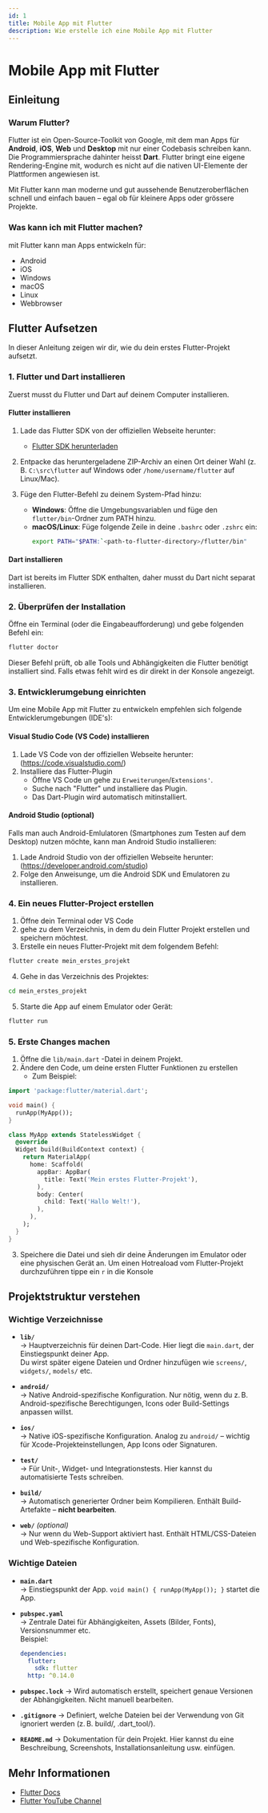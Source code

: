 ```yaml
---
id: 1
title: Mobile App mit Flutter
description: Wie erstelle ich eine Mobile App mit Flutter
---
```


# Mobile App mit Flutter

## Einleitung

### Warum Flutter?

Flutter ist ein Open-Source-Toolkit von Google, mit dem man Apps für **Android**, **iOS**, **Web** und **Desktop** mit nur einer Codebasis schreiben kann. Die Programmiersprache dahinter heisst **Dart**. Flutter bringt eine eigene Rendering-Engine mit, wodurch es nicht auf die nativen UI-Elemente der Plattformen angewiesen ist.

Mit Flutter kann man moderne und gut aussehende Benutzeroberflächen schnell und einfach bauen – egal ob für kleinere Apps oder grössere Projekte.

### Was kann ich mit Flutter machen?

mit Flutter kann man Apps entwickeln für:

- Android
- iOS
- Windows
- macOS
- Linux
- Webbrowser

## Flutter Aufsetzen

In dieser Anleitung zeigen wir dir, wie du dein erstes Flutter-Projekt aufsetzt.

### 1. Flutter und Dart installieren

Zuerst musst du Flutter und Dart auf deinem Computer installieren.

#### Flutter installieren

1. Lade das Flutter SDK von der offiziellen Webseite herunter:

   - [Flutter SDK herunterladen](https://flutter.dev/docs/get-started/install)

2. Entpacke das heruntergeladene ZIP-Archiv an einen Ort deiner Wahl (z. B. `C:\src\flutter` auf Windows oder `/home/username/flutter` auf Linux/Mac).

3. Füge den Flutter-Befehl zu deinem System-Pfad hinzu:
   - **Windows**: Öffne die Umgebungsvariablen und füge den `flutter/bin`-Ordner zum PATH hinzu.
   - **macOS/Linux**: Füge folgende Zeile in deine `.bashrc` oder `.zshrc` ein:
     ```bash
     export PATH="$PATH:`<path-to-flutter-directory>/flutter/bin"
     ```

#### Dart installieren

Dart ist bereits im Flutter SDK enthalten, daher musst du Dart nicht separat installieren.

### 2. Überprüfen der Installation

Öffne ein Terminal (oder die Eingabeaufforderung) und gebe folgenden Befehl ein:

```bash
flutter doctor
```

Dieser Befehl prüft, ob alle Tools und Abhängigkeiten die Flutter benötigt installiert sind. Falls etwas fehlt wird es dir direkt in der Konsole angezeigt.

### 3. Entwicklerumgebung einrichten

Um eine Mobile App mit Flutter zu entwickeln empfehlen sich folgende Entwicklerumgebungen (IDE's):

#### Visual Studio Code (VS Code) installieren

1. Lade VS Code von der offiziellen Webseite herunter: (https://code.visualstudio.com/)
2. Installiere das Flutter-Plugin
   - Öffne VS Code un gehe zu `Erweiterungen`/`Extensions'`.
   - Suche nach "Flutter" und installiere das Plugin.
   - Das Dart-Plugin wird automatisch mitinstalliert.

#### Android Studio (optional)

Falls man auch Android-Emlulatoren (Smartphones zum Testen auf dem Desktop) nutzen möchte, kann man Android Studio installieren:

1. Lade Android Studio von der offiziellen Webseite herunter: (https://developer.android.com/studio)
2. Folge den Anweisunge, um die Android SDK und Emulatoren zu installieren.

### 4. Ein neues Flutter-Project erstellen

1. Öffne dein Terminal oder VS Code
2. gehe zu dem Verzeichnis, in dem du dein Flutter Projekt erstellen und speichern möchtest.
3. Erstelle ein neues Flutter-Projekt mit dem folgendem Befehl:

```bash
flutter create mein_erstes_projekt
```

4. Gehe in das Verzeichnis des Projektes:

```bash
cd mein_erstes_projekt
```

5. Starte die App auf einem Emulator oder Gerät:

```bash
flutter run
```

### 5. Erste Changes machen

1. Öffne die `lib/main.dart` -Datei in deinem Projekt.
2. Ändere den Code, um deine ersten Flutter Funktionen zu erstellen
   - Zum Beispiel:

```dart
import 'package:flutter/material.dart';

void main() {
  runApp(MyApp());
}

class MyApp extends StatelessWidget {
  @override
  Widget build(BuildContext context) {
    return MaterialApp(
      home: Scaffold(
        appBar: AppBar(
          title: Text('Mein erstes Flutter-Projekt'),
        ),
        body: Center(
          child: Text('Hallo Welt!'),
        ),
      ),
    );
  }
}
```

3. Speichere die Datei und sieh dir deine Änderungen im Emulator oder eine physischen Gerät an.
   Um einen Hotreaload vom Flutter-Projekt durchzuführen tippe ein `r` in die Konsole

## Projektstruktur verstehen

### Wichtige Verzeichnisse

- **`lib/`**  
  → Hauptverzeichnis für deinen Dart-Code. Hier liegt die `main.dart`, der Einstiegspunkt deiner App.  
  Du wirst später eigene Dateien und Ordner hinzufügen wie `screens/`, `widgets/`, `models/` etc.

- **`android/`**  
  → Native Android-spezifische Konfiguration. Nur nötig, wenn du z. B. Android-spezifische Berechtigungen, Icons oder Build-Settings anpassen willst.

- **`ios/`**  
  → Native iOS-spezifische Konfiguration. Analog zu `android/` – wichtig für Xcode-Projekteinstellungen, App Icons oder Signaturen.

- **`test/`**  
  → Für Unit-, Widget- und Integrationstests. Hier kannst du automatisierte Tests schreiben.

- **`build/`**  
  → Automatisch generierter Ordner beim Kompilieren. Enthält Build-Artefakte – **nicht bearbeiten**.

- **`web/`** _(optional)_  
  → Nur wenn du Web-Support aktiviert hast. Enthält HTML/CSS-Dateien und Web-spezifische Konfiguration.

### Wichtige Dateien

- **`main.dart`**  
  → Einstiegspunkt der App. `void main() { runApp(MyApp()); }` startet die App.

- **`pubspec.yaml`**  
  → Zentrale Datei für Abhängigkeiten, Assets (Bilder, Fonts), Versionsnummer etc.  
  Beispiel:
  ```yaml
  dependencies:
    flutter:
      sdk: flutter
    http: ^0.14.0
  ```
- **`pubspec.lock`**
  → Wird automatisch erstellt, speichert genaue Versionen der Abhängigkeiten. Nicht manuell bearbeiten.

- **`.gitignore`**
  → Definiert, welche Dateien bei der Verwendung von Git ignoriert werden (z. B. build/, .dart_tool/).

- **`README.md`**
  → Dokumentation für dein Projekt. Hier kannst du eine Beschreibung, Screenshots, Installationsanleitung usw. einfügen.

## Mehr Informationen

- [Flutter Docs](https://docs.flutter.dev/)
- [Flutter YouTube Channel](https://www.youtube.com/@flutterdev)
